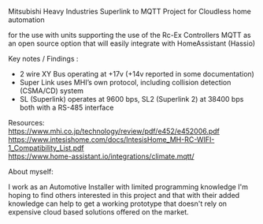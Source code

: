 Mitsubishi Heavy Industries Superlink to MQTT Project for Cloudless home automation

for the use with units supporting the use of the Rc-Ex Controllers
MQTT as an open source option that will easily integrate with HomeAssistant (Hassio)

Key notes / Findings :
* 2 wire XY Bus operating at +17v (+14v reported in some documentation)
* Super Link uses MHI’s own protocol, including collision detection (CSMA/CD) system
* SL (Superlink) operates at 9600 bps, SL2 (Superlink 2) at 38400 bps both with a RS-485 interface


Resources:
https://www.mhi.co.jp/technology/review/pdf/e452/e452006.pdf
https://www.intesishome.com/docs/IntesisHome_MH-RC-WIFI-1_Compatibility_List.pdf  
https://www.home-assistant.io/integrations/climate.mqtt/



About myself: 

I work as an Automotive Installer with limited programming knowledge 
I'm hoping to find others interested in this project and that with their added 
knowledge can help to get a working prototype that doesn't rely on expensive cloud based solutions offered on the market.